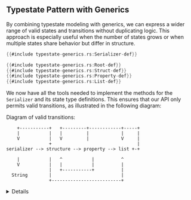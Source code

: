 ## Typestate Pattern with Generics

By combining typestate modeling with generics, we can express a wider range of
valid states and transitions without duplicating logic. This approach is
especially useful when the number of states grows or when multiple states share
behavior but differ in structure.

```rust
{{#include typestate-generics.rs:Serializer-def}}

{{#include typestate-generics.rs:Root-def}}
{{#include typestate-generics.rs:Struct-def}}
{{#include typestate-generics.rs:Property-def}}
{{#include typestate-generics.rs:List-def}}
```

We now have all the tools needed to implement the methods for the `Serializer`
and its state type definitions. This ensures that our API only permits valid
transitions, as illustrated in the following diagram:

Diagram of valid transitions:

```bob
    +-----------+   +---------+------------+-----+
    |           |   |         |            |     |
    V           |   V         |            V     |
                +                                |
serializer --> structure --> property --> list +-+

    |           |   ^           |          ^
    V           |   |           |          |
                |   +-----------+          |
  String        |                          |
                +--------------------------+
```

<details>

- By leveraging generics to track the parent context, we can construct
  arbitrarily nested serializers that enforce valid transitions between struct,
  list, and property states.

- This enables us to build a recursive structure while maintaining strict
  control over which methods are accessible in each state.

- Methods common to all states can be defined for any `S` in `Serializer<S>`.

- Marker types (e.g., `List<S>`) introduce no memory or runtime overhead, as
  they contain no data other than a possible Zero-Sized Type. Their only role is
  to enforce correct API usage through the type system.

</details>
